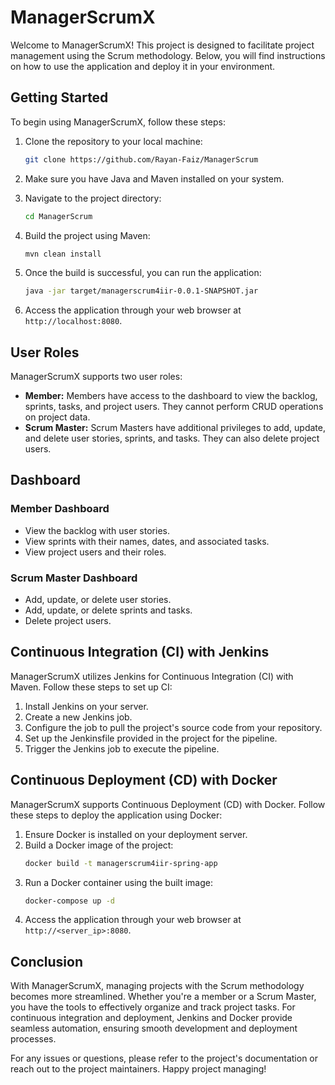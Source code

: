 # ManagerScrumX

Welcome to ManagerScrumX! This project is designed to facilitate project management using the Scrum methodology. Below, you will find instructions on how to use the application and deploy it in your environment.

## Getting Started

To begin using ManagerScrumX, follow these steps:

1. Clone the repository to your local machine:

   ```bash
   git clone https://github.com/Rayan-Faiz/ManagerScrum

2. Make sure you have Java and Maven installed on your system.

3. Navigate to the project directory:

   ```bash
   cd ManagerScrum

4. Build the project using Maven:
  
   ```bash
   mvn clean install

5. Once the build is successful, you can run the application:

   ```bash
   java -jar target/managerscrum4iir-0.0.1-SNAPSHOT.jar


6. Access the application through your web browser at `http://localhost:8080`.

## User Roles

ManagerScrumX supports two user roles:

- **Member:** Members have access to the dashboard to view the backlog, sprints, tasks, and project users. They cannot perform CRUD operations on project data.
- **Scrum Master:** Scrum Masters have additional privileges to add, update, and delete user stories, sprints, and tasks. They can also delete project users.

## Dashboard

### Member Dashboard

- View the backlog with user stories.
- View sprints with their names, dates, and associated tasks.
- View project users and their roles.

### Scrum Master Dashboard

- Add, update, or delete user stories.
- Add, update, or delete sprints and tasks.
- Delete project users.

## Continuous Integration (CI) with Jenkins

ManagerScrumX utilizes Jenkins for Continuous Integration (CI) with Maven. Follow these steps to set up CI:

1. Install Jenkins on your server.
2. Create a new Jenkins job.
3. Configure the job to pull the project's source code from your repository.
4. Set up the Jenkinsfile provided in the project for the pipeline.
5. Trigger the Jenkins job to execute the pipeline.

## Continuous Deployment (CD) with Docker

ManagerScrumX supports Continuous Deployment (CD) with Docker. Follow these steps to deploy the application using Docker:

1. Ensure Docker is installed on your deployment server.
2. Build a Docker image of the project:
   ```bash
   docker build -t managerscrum4iir-spring-app
3. Run a Docker container using the built image:
   ```bash
   docker-compose up -d

4. Access the application through your web browser at `http://<server_ip>:8080`.

## Conclusion

With ManagerScrumX, managing projects with the Scrum methodology becomes more streamlined. Whether you're a member or a Scrum Master, you have the tools to effectively organize and track project tasks. For continuous integration and deployment, Jenkins and Docker provide seamless automation, ensuring smooth development and deployment processes.

For any issues or questions, please refer to the project's documentation or reach out to the project maintainers. Happy project managing!
























